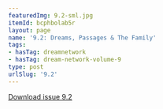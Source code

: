 ```yaml
---
featuredImg: 9.2-sml.jpg
itemId: bcphbolab5r
layout: page
name: '9.2: Dreams, Passages & The Family'
tags:
- hasTag: dreamnetwork
- hasTag: dream-network-volume-9
type: post
urlSlug: '9.2'
---
```

<a href="../files/pdfs/Volume_9/9.2-Dream-Network-Journal-Vol-9-No-2.pdf" download="">Download issue 9.2</a>